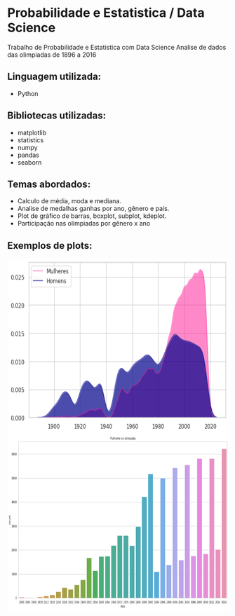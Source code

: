 # Probabilidade e Estatistica / Data Science
Trabalho de Probabilidade e Estatistica com Data Science
Analise de dados das olimpiadas de 1896 a 2016
## Linguagem utilizada: 
- Python
## Bibliotecas utilizadas:
- matplotlib
- statistics
- numpy 
- pandas
- seaborn
## Temas abordados:
- Calculo de média, moda e mediana.
- Analise de medalhas ganhas por ano, gênero e país.
- Plot de gráfico de barras, boxplot, subplot, kdeplot.
- Participação nas olimpiadas por gênero x ano

## Exemplos de plots:
<img src="https://github.com/Kw-Vinicius/Probabilidade-e-Estatistica/blob/master/Imagens/img3.png" width = "600" height="400">

<img src="https://github.com/Kw-Vinicius/Probabilidade-e-Estatistica/blob/master/Imagens/imagem.png" width = "600" height="400">

